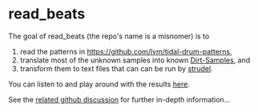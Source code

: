 
# read_beats

<!-- badges: start -->
<!-- badges: end -->

The goal of read_beats (the repo's name is a misnomer) is to 

1. read the patterns in 
https://github.com/lvm/tidal-drum-patterns,
1. translate most of the unknown samples into known 
[Dirt-Samples](https://github.com/tidalcycles/Dirt-Samples), and 
1. transform them to text files
that can can be run by [strudel](https://github.com/tidalcycles/strudel).

You can listen to and play around with the results 
[here](https://urswilke.github.io/strudel/swatch/).

See the
[related github discussion](https://github.com/tidalcycles/strudel/discussions/373)
for further in-depth information...

